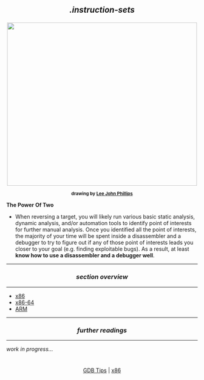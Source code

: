 ## *<p align='center'>.instruction-sets</p>*

<div align='center'> 
<img src="https://github.com/yellowbyte/reverse-engineering-reference-manual/blob/reorganize/images/tools/tools.jpg" width="500" height="430"> 
<p align='center'><sub><strong>drawing by <a href="http://www.leejohnphillips.com/">Lee John Phillips</a></strong></sub></p>
</div>

__The Power Of Two__
* When reversing a target, you will likely run various basic static analysis, dynamic analysis, and/or automation tools to identify point of interests for further manual analysis. Once you identified all the point of interests, the majority of your time will be spent inside a disassembler and a debugger to try to figure out if any of those point of interests leads you closer to your goal (e.g. finding exploitable bugs). As a result, at least __know how to use a disassembler and a debugger well__.

---
### *<p align='center'> section overview </p>*
---
* [x86](x86.md)
* [x86-64](x86-64.md)
* [ARM](ARM.md)

---
### *<p align='center'> further readings </p>*
---
*work in progress...*

#
<p align='center'><a href="/contents/tools/GDB_Tips.md">GDB Tips</a> | <a href="/contents/instruction-sets/x86.md">x86</a></p>
